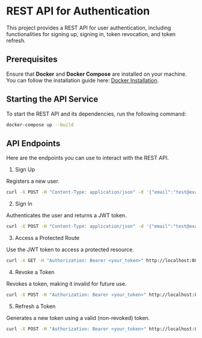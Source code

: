 # REST API for Authentication

This project provides a REST API for user authentication, including functionalities for signing up, signing in, token revocation, and token refresh.

## Prerequisites

Ensure that **Docker** and **Docker Compose** are installed on your machine. You can follow the installation guide here: [Docker Installation](https://docs.docker.com/get-docker/).

## Starting the API Service

To start the REST API and its dependencies, run the following command:

```bash
docker-compose up --build
```

## API Endpoints

Here are the endpoints you can use to interact with the REST API.

1. Sign Up

Registers a new user.

```bash
curl -X POST -H "Content-Type: application/json" -d '{"email":"test@example.com", "password":"password123"}' http://localhost:8080/signup
```

2. Sign In

Authenticates the user and returns a JWT token.

```bash
curl -X POST -H "Content-Type: application/json" -d '{"email":"test@example.com", "password":"password123"}' http://localhost:8080/signin
```

3. Access a Protected Route

Use the JWT token to access a protected resource.

```bash
curl -X GET -H "Authorization: Bearer <your_token>" http://localhost:8080/protected
```

4. Revoke a Token

Revokes a token, making it invalid for future use.

```bash
curl -X POST -H "Authorization: Bearer <your_token>" http://localhost:8080/revoke
```

5. Refresh a Token

Generates a new token using a valid (non-revoked) token.

```bash
curl -X POST -H "Authorization: Bearer <your_token>" http://localhost:8080/refresh
```


